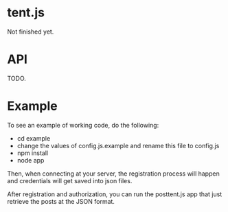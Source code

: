 # tent.js
Not finished yet.

# API
TODO.

# Example
To see an example of working code, do the following:
- cd example
- change the values of config.js.example and rename this file to config.js
- npm install
- node app

Then, when connecting at your server, the registration process will happen and
credentials will get saved into json files.

After registration and authorization, you can run the posttent.js
app that just retrieve the posts at the JSON format.

